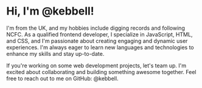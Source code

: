 # Hi, I'm @kebbell!

I'm from the UK, and my hobbies include digging records and following NCFC. As a qualified frontend developer, I specialize in JavaScript, HTML, and CSS, and I'm passionate about creating engaging and dynamic user experiences. I'm always eager to learn new languages and technologies to enhance my skills and stay up-to-date.

If you're working on some web development projects, let's team up. I'm excited about collaborating and building something awesome together. Feel free to reach out to me on GitHub: @kebbell.
